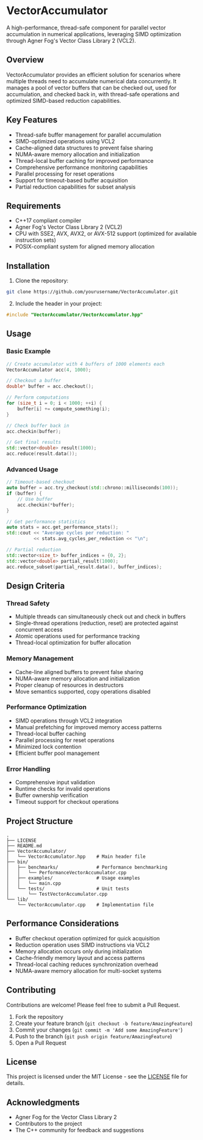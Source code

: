 # VectorAccumulator

A high-performance, thread-safe component for parallel vector accumulation in numerical applications, leveraging SIMD optimization through Agner Fog's Vector Class Library 2 (VCL2).

## Overview

VectorAccumulator provides an efficient solution for scenarios where multiple threads need to accumulate numerical data concurrently. It manages a pool of vector buffers that can be checked out, used for accumulation, and checked back in, with thread-safe operations and optimized SIMD-based reduction capabilities.

## Key Features

- Thread-safe buffer management for parallel accumulation
- SIMD-optimized operations using VCL2
- Cache-aligned data structures to prevent false sharing
- NUMA-aware memory allocation and initialization
- Thread-local buffer caching for improved performance
- Comprehensive performance monitoring capabilities
- Parallel processing for reset operations
- Support for timeout-based buffer acquisition
- Partial reduction capabilities for subset analysis

## Requirements

- C++17 compliant compiler
- Agner Fog's Vector Class Library 2 (VCL2)
- CPU with SSE2, AVX, AVX2, or AVX-512 support (optimized for available instruction sets)
- POSIX-compliant system for aligned memory allocation

## Installation

1. Clone the repository:
```bash
git clone https://github.com/yourusername/VectorAccumulator.git
```

2. Include the header in your project:
```cpp
#include "VectorAccumulator/VectorAccumulator.hpp"
```

## Usage

### Basic Example

```cpp
// Create accumulator with 4 buffers of 1000 elements each
VectorAccumulator acc(4, 1000);

// Checkout a buffer
double* buffer = acc.checkout();

// Perform computations
for (size_t i = 0; i < 1000; ++i) {
    buffer[i] += compute_something(i);
}

// Check buffer back in
acc.checkin(buffer);

// Get final results
std::vector<double> result(1000);
acc.reduce(result.data());
```

### Advanced Usage

```cpp
// Timeout-based checkout
auto buffer = acc.try_checkout(std::chrono::milliseconds(100));
if (buffer) {
    // Use buffer
    acc.checkin(*buffer);
}

// Get performance statistics
auto stats = acc.get_performance_stats();
std::cout << "Average cycles per reduction: " 
          << stats.avg_cycles_per_reduction << "\n";

// Partial reduction
std::vector<size_t> buffer_indices = {0, 2};
std::vector<double> partial_result(1000);
acc.reduce_subset(partial_result.data(), buffer_indices);
```

## Design Criteria

### Thread Safety
- Multiple threads can simultaneously check out and check in buffers
- Single-thread operations (reduction, reset) are protected against concurrent access
- Atomic operations used for performance tracking
- Thread-local optimization for buffer allocation

### Memory Management
- Cache-line aligned buffers to prevent false sharing
- NUMA-aware memory allocation and initialization
- Proper cleanup of resources in destructors
- Move semantics supported, copy operations disabled

### Performance Optimization
- SIMD operations through VCL2 integration
- Manual prefetching for improved memory access patterns
- Thread-local buffer caching
- Parallel processing for reset operations
- Minimized lock contention
- Efficient buffer pool management

### Error Handling
- Comprehensive input validation
- Runtime checks for invalid operations
- Buffer ownership verification
- Timeout support for checkout operations

## Project Structure

```
.
├── LICENSE
├── README.md
├── VectorAccumulator/
│   └── VectorAccumulator.hpp    # Main header file
├── bin/
│   ├── benchmarks/              # Performance benchmarking
│   │   └── PerformanceVectorAccumulator.cpp
│   ├── examples/                # Usage examples
│   │   └── main.cpp
│   └── tests/                   # Unit tests
│       └── TestVectorAccumulator.cpp
└── lib/
    └── VectorAccumulator.cpp    # Implementation file
```

## Performance Considerations

- Buffer checkout operation optimized for quick acquisition
- Reduction operation uses SIMD instructions via VCL2
- Memory allocation occurs only during initialization
- Cache-friendly memory layout and access patterns
- Thread-local caching reduces synchronization overhead
- NUMA-aware memory allocation for multi-socket systems

## Contributing

Contributions are welcome! Please feel free to submit a Pull Request.

1. Fork the repository
2. Create your feature branch (`git checkout -b feature/AmazingFeature`)
3. Commit your changes (`git commit -m 'Add some AmazingFeature'`)
4. Push to the branch (`git push origin feature/AmazingFeature`)
5. Open a Pull Request

## License

This project is licensed under the MIT License - see the [LICENSE](LICENSE) file for details.

## Acknowledgments

- Agner Fog for the Vector Class Library 2
- Contributors to the project
- The C++ community for feedback and suggestions
